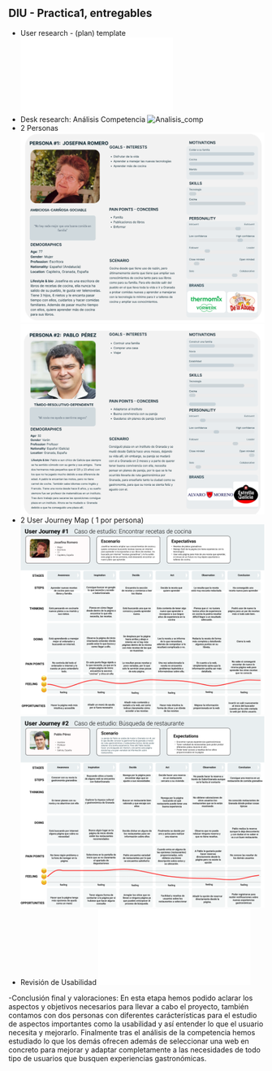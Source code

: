 ## DIU - Practica1, entregables



- User research - (plan) template
![User_Research](User_Research.pdf)
- Desk research: Análisis Competencia
![Analisis_comp](Competitor_Analysis.png)
- 2 Personas
![Persona_1](Persona_1.png)
![Persona_2](Persona_2.png)
- 2 User Journey Map  ( 1 por persona)
![UserJM_1](User_Journey_Map_1.png)
![UserJM_2](User_Journey_Map_2.png)
- Revisión de Usabilidad
![Usability_Review](Usability_Review.pdf)


-Conclusión final y valoraciones:
En esta etapa hemos podido aclarar los aspectos y objetivos necesarios para llevar a cabo el proyecto, también contamos con dos personas con diferentes carácterísticas para el estudio de aspectos importantes como la usabilidad y así entender lo que el usuario necesita y mejorarlo. Finalmente tras el análisis de la competencia hemos estudiado lo que los demás ofrecen además de seleccionar una web en concreto para mejorar y adaptar completamente a las necesidades de todo tipo de usuarios que busquen experiencias gastronómicas. 
